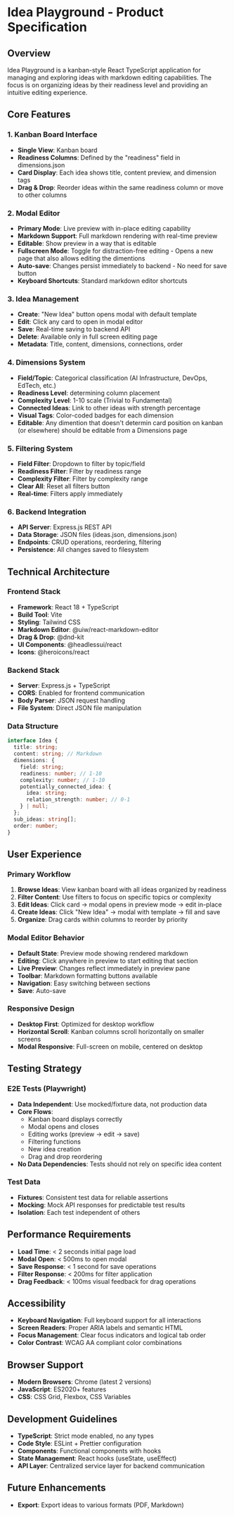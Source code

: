 # Idea Playground - Product Specification

## Overview
Idea Playground is a kanban-style React TypeScript application for managing and exploring ideas with markdown editing capabilities. The focus is on organizing ideas by their readiness level and providing an intuitive editing experience.

## Core Features

### 1. Kanban Board Interface
- **Single View**: Kanban board
- **Readiness Columns**: Defined by the "readiness" field in dimensions.json
- **Card Display**: Each idea shows title, content preview, and dimension tags
- **Drag & Drop**: Reorder ideas within the same readiness column or move to other columns

### 2. Modal Editor
- **Primary Mode**: Live preview with in-place editing capability
- **Markdown Support**: Full markdown rendering with real-time preview
- **Editable**: Show preview in a way that is editable
- **Fullscreen Mode**: Toggle for distraction-free editing - Opens a new page that also allows editing the dimentions
- **Auto-save**: Changes persist immediately to backend - No need for save button
- **Keyboard Shortcuts**: Standard markdown editor shortcuts

### 3. Idea Management
- **Create**: "New Idea" button opens modal with default template
- **Edit**: Click any card to open in modal editor
- **Save**: Real-time saving to backend API
- **Delete**: Available only in full screen editing page
- **Metadata**: Title, content, dimensions, connections, order

### 4. Dimensions System
- **Field/Topic**: Categorical classification (AI Infrastructure, DevOps, EdTech, etc.)
- **Readiness Level**: determining column placement
- **Complexity Level**: 1-10 scale (Trivial to Fundamental)
- **Connected Ideas**: Link to other ideas with strength percentage
- **Visual Tags**: Color-coded badges for each dimension
- **Editable**: Any dimention that doesn't determin card position on kanban (or elsewhere) should be editable from a Dimensions page

### 5. Filtering System
- **Field Filter**: Dropdown to filter by topic/field
- **Readiness Filter**: Filter by readiness range
- **Complexity Filter**: Filter by complexity range  
- **Clear All**: Reset all filters button
- **Real-time**: Filters apply immediately

### 6. Backend Integration
- **API Server**: Express.js REST API
- **Data Storage**: JSON files (ideas.json, dimensions.json)
- **Endpoints**: CRUD operations, reordering, filtering
- **Persistence**: All changes saved to filesystem

## Technical Architecture

### Frontend Stack
- **Framework**: React 18 + TypeScript
- **Build Tool**: Vite
- **Styling**: Tailwind CSS
- **Markdown Editor**: @uiw/react-markdown-editor
- **Drag & Drop**: @dnd-kit
- **UI Components**: @headlessui/react
- **Icons**: @heroicons/react

### Backend Stack
- **Server**: Express.js + TypeScript
- **CORS**: Enabled for frontend communication
- **Body Parser**: JSON request handling
- **File System**: Direct JSON file manipulation

### Data Structure
```typescript
interface Idea {
  title: string;
  content: string; // Markdown
  dimensions: {
    field: string;
    readiness: number; // 1-10
    complexity: number; // 1-10
    potentially_connected_idea: {
      idea: string;
      relation_strength: number; // 0-1
    } | null;
  };
  sub_ideas: string[];
  order: number;
}
```

## User Experience

### Primary Workflow
1. **Browse Ideas**: View kanban board with all ideas organized by readiness
2. **Filter Content**: Use filters to focus on specific topics or complexity
3. **Edit Ideas**: Click card → modal opens in preview mode → edit in-place
4. **Create Ideas**: Click "New Idea" → modal with template → fill and save
5. **Organize**: Drag cards within columns to reorder by priority

### Modal Editor Behavior
- **Default State**: Preview mode showing rendered markdown
- **Editing**: Click anywhere in preview to start editing that section
- **Live Preview**: Changes reflect immediately in preview pane
- **Toolbar**: Markdown formatting buttons available
- **Navigation**: Easy switching between sections
- **Save**: Auto-save

### Responsive Design
- **Desktop First**: Optimized for desktop workflow
- **Horizontal Scroll**: Kanban columns scroll horizontally on smaller screens
- **Modal Responsive**: Full-screen on mobile, centered on desktop

## Testing Strategy

### E2E Tests (Playwright)
- **Data Independent**: Use mocked/fixture data, not production data
- **Core Flows**: 
  - Kanban board displays correctly
  - Modal opens and closes
  - Editing works (preview → edit → save)
  - Filtering functions
  - New idea creation
  - Drag and drop reordering
- **No Data Dependencies**: Tests should not rely on specific idea content

### Test Data
- **Fixtures**: Consistent test data for reliable assertions
- **Mocking**: Mock API responses for predictable test results
- **Isolation**: Each test independent of others

## Performance Requirements
- **Load Time**: < 2 seconds initial page load
- **Modal Open**: < 500ms to open modal
- **Save Response**: < 1 second for save operations
- **Filter Response**: < 200ms for filter application
- **Drag Feedback**: < 100ms visual feedback for drag operations

## Accessibility
- **Keyboard Navigation**: Full keyboard support for all interactions
- **Screen Readers**: Proper ARIA labels and semantic HTML
- **Focus Management**: Clear focus indicators and logical tab order
- **Color Contrast**: WCAG AA compliant color combinations

## Browser Support
- **Modern Browsers**: Chrome (latest 2 versions)
- **JavaScript**: ES2020+ features
- **CSS**: CSS Grid, Flexbox, CSS Variables

## Development Guidelines
- **TypeScript**: Strict mode enabled, no any types
- **Code Style**: ESLint + Prettier configuration
- **Components**: Functional components with hooks
- **State Management**: React hooks (useState, useEffect)
- **API Layer**: Centralized service layer for backend communication

## Future Enhancements
- **Export**: Export ideas to various formats (PDF, Markdown)